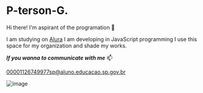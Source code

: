 # P-terson-G.
Hi there! I'm aspirant of the programation 📖

I am studying on [Alura](https://www.alura.com.br)
I am developing in JavaScript programming
I use this space for my organization and shade my works.

***If you wanna to communicate with me*** 📫

00001126749977sp@aluno.educacao.sp.gov.br

![image](https://github.com/user-attachments/assets/1231bda4-3462-4f2a-be9a-420b0f441201)


